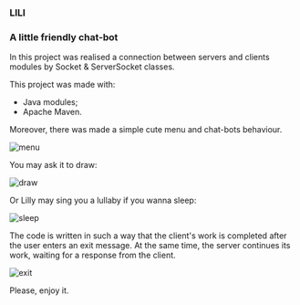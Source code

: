 ### LILI ###
### A little friendly chat-bot ###
In this project was realised a connection between servers and clients modules by Socket & ServerSocket classes.

This project was made with:
- Java modules;
- Apache Maven.

Moreover, there was made a simple cute menu and chat-bots behaviour.

![menu](https://github.com/phorne-21/projects_images/raw/dev1/web-services-hws/csh1_menu.bmp)

You may ask it to draw:

![draw](https://github.com/phorne-21/projects_images/raw/dev1/web-services-hws/csh3_draw.bmp)

Or Lilly may sing you a lullaby if you wanna sleep:

![sleep](https://github.com/phorne-21/projects_images/raw/dev1/web-services-hws/csh5_sleep.bmp)

The code is written in such a way that the client's work is completed after the user enters an exit message. At the same time, the server continues its work, waiting for a response from the client.

![exit](https://github.com/phorne-21/projects_images/raw/dev1/web-services-hws/client_exit.bmp)

Please, enjoy it.
